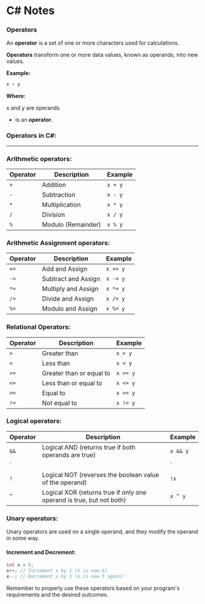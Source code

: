 # C# Notes

### Operators
An **operator** is a set of one or more characters used for calculations.

**Operators** transform one or more data values, known as operands, into new values.

**Example:**

```csharp
x + y
```

**Where:**

x and y are operands
+ is an **operator.**

### Operators in C#:
---


### Arithmetic operators:

| Operator | Description               | Example         |
| -------- | ------------------------- | --------------- |
| `+`      | Addition                  | `x + y`         |
| `-`      | Subtraction               | `x - y`         |
| `*`      | Multiplication            | `x * y`         |
| `/`      | Division                  | `x / y`         |
| `%`      | Modulo (Remainder)        | `x % y`         |

### Arithmetic Assignment operators:

| Operator | Description                      | Example           |
| -------- | -------------------------------- | ----------------- |
| `+=`     | Add and Assign                   | `x += y`          |
| `-=`     | Subtract and Assign              | `x -= y`          |
| `*=`     | Multiply and Assign              | `x *= y`          |
| `/=`     | Divide and Assign                | `x /= y`          |
| `%=`     | Modulo and Assign                | `x %= y`          |

### Relational Operators:

| Operator | Description                   | Example         |
| -------- | ----------------------------- | --------------- |
| `>`      | Greater than                  | `x > y`         |
| `<`      | Less than                     | `x < y`         |
| `>=`     | Greater than or equal to      | `x >= y`        |
| `<=`     | Less than or equal to         | `x <= y`        |
| `==`     | Equal to                      | `x == y`        |
| `!=`     | Not equal to                  | `x != y`        |

### Logical operators:

| Operator | Description                          | Example              |
| -------- | ------------------------------------ | -------------------- |
| `&&`     | Logical AND (returns true if both operands are true) | `x && y`             |
| `||`     | Logical OR (returns true if at least one operand is true) | `x || y`             |
| `!`      | Logical NOT (reverses the boolean value of the operand) | `!x`                 |
| `^`      | Logical XOR (returns true if only one operand is true, but not both) | `x ^ y`              |

### Unary operators:

Unary operators are used on a single operand, and they modify the operand in some way.

#### Increment and Decrement:

```csharp
int x = 5;
x++; // Increment x by 1 (x is now 6)
x--; // Decrement x by 1 (x is now 5 again)
```

Remember to properly use these operators based on your program's requirements and the desired outcomes.